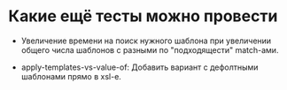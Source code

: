 Какие ещё тесты можно провести
==============================

*   Увеличение времени на поиск нужного шаблона при увеличении общего числа шаблонов
    с разными по "подходящести" match-ами.

*   apply-templates-vs-value-of: Добавить вариант с дефолтными шаблонами прямо в xsl-е.
